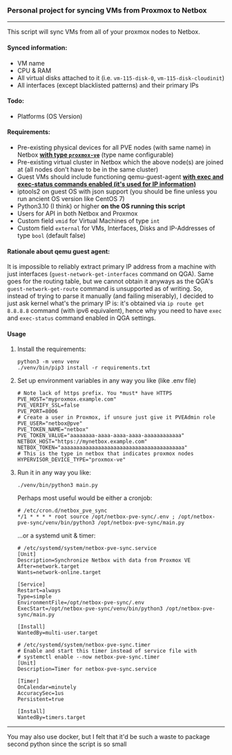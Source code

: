 ### Personal project for syncing VMs from Proxmox to Netbox

---

This script will sync VMs from all of your proxmox nodes to Netbox.

#### Synced information:

- VM name
- CPU & RAM
- All virtual disks attached to it (i.e. `vm-115-disk-0`, `vm-115-disk-cloudinit`)
- All interfaces (except blacklisted patterns) and their primary IPs

#### Todo:

- Platforms (OS Version)

#### Requirements:

- Pre-existing physical devices for all PVE nodes (with same name) in Netbox <ins>**with type `proxmox-ve`**</ins> (type name configurable)
- Pre-existing virtual cluster in Netbox which the above node(s) are joined at (all nodes don't have to be in the same cluster)
- Guest VMs should include functioning qemu-guest-agent <ins>**with exec and exec-status commands enabled (it's used for IP information)**</ins>
- iptools2 on guest OS with json support (you should be fine unless you run ancient OS version like CentOS 7)
- Python3.10 (I think) or higher **on the OS running this script**
- Users for API in both Netbox and Proxmox
- Custom field `vmid` for Virtual Machines of type `int`
- Custom field `external` for VMs, Interfaces, Disks and IP-Addresses of type `bool` (default false)

#### Rationale about qemu guest agent:

It is impossible to reliably extract primary IP address from a machine with just interfaces (`guest-network-get-interfaces` command on QGA).
Same goes for the routing table, but we cannot obtain it anyways as the QGA's `guest-network-get-route` command is unsupported as of writing.
So, instead of trying to parse it manually (and failing miserably), I decided to just ask kernel what's the primary IP is:
it's obtained via `ip route get 8.8.8.8` command (with ipv6 equivalent), hence why you need to have `exec` and `exec-status` command enabled in QGA settings.

#### Usage

1. Install the requirements:
    ```shell
    python3 -m venv venv
    ./venv/bin/pip3 install -r requirements.txt
    ```
2. Set up environment variables in any way you like (like .env file)
    ```dotenv
    # Note lack of https prefix. You *must* have HTTPS
    PVE_HOST="myproxmox.example.com"
    PVE_VERIFY_SSL=false
    PVE_PORT=8006
    # Create a user in Proxmox, if unsure just give it PVEAdmin role
    PVE_USER="netbox@pve"
    PVE_TOKEN_NAME="netbox"
    PVE_TOKEN_VALUE="aaaaaaaa-aaaa-aaaa-aaaa-aaaaaaaaaaaa"
    NETBOX_HOST="https://mynetbox.example.com"
    NETBOX_TOKEN="aaaaaaaaaaaaaaaaaaaaaaaaaaaaaaaaaaaaaaaa"
    # This is the type in netbox that indicates proxmox nodes
    HYPERVISOR_DEVICE_TYPE="proxmox-ve"
    ```
3. Run it in any way you like:
   ```shell
   ./venv/bin/python3 main.py
   ```
   Perhaps most useful would be either a cronjob:
   ```cron
   # /etc/cron.d/netbox_pve_sync
   */1 * * * * root source /opt/netbox-pve-sync/.env ; /opt/netbox-pve-sync/venv/bin/python3 /opt/netbox-pve-sync/main.py
   ```
   ...or a systemd unit & timer:
   ```systemd
   # /etc/systemd/system/netbox-pve-sync.service
   [Unit]
   Description=Synchronize Netbox with data from Proxmox VE
   After=network.target
   Wants=network-online.target

   [Service]
   Restart=always
   Type=simple
   EnvironmentFile=/opt/netbox-pve-sync/.env
   ExecStart=/opt/netbox-pve-sync/venv/bin/python3 /opt/netbox-pve-sync/main.py

   [Install]
   WantedBy=multi-user.target
   ```
   ```systemd
   # /etc/systemd/system/netbox-pve-sync.timer
   # Enable and start this timer instead of service file with
   # systemctl enable --now netbox-pve-sync.timer
   [Unit]
   Description=Timer for netbox-pve-sync.service

   [Timer]
   OnCalendar=minutely
   AccuracySec=1us
   Persistent=true

   [Install]
   WantedBy=timers.target
   ```
   
-----
You may also use docker, but I felt that it'd be such a waste to package second python since the script is so small
